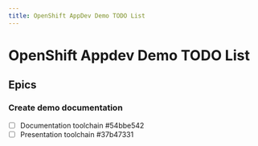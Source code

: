 ```yaml
---
title: OpenShift AppDev Demo TODO List
---
```

# OpenShift Appdev Demo TODO List

## Epics

### Create demo documentation

* [ ] Documentation toolchain  #54bbe542
* [ ] Presentation toolchain  #37b47331
